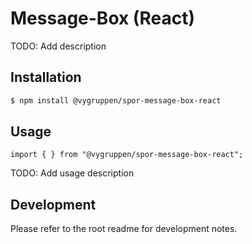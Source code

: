 # Message-Box (React)

TODO: Add description

## Installation

```bash
$ npm install @vygruppen/spor-message-box-react
```

## Usage

```tsx
import { } from "@vygruppen/spor-message-box-react";
```
TODO: Add usage description

## Development

Please refer to the root readme for development notes.
